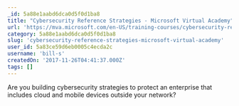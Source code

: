 ```yaml
---
_id: 5a88e1aabd6dca0d5f0d1ba8
title: "Cybersecurity Reference Strategies - Microsoft Virtual Academy"
url: 'https://mva.microsoft.com/en-US/training-courses/cybersecurity-reference-strategies-18147?l=JUMDl5RcE_8706218965'
category: 5a88e1aabd6dca0d5f0d1ba8
slug: 'cybersecurity-reference-strategies-microsoft-virtual-academy'
user_id: 5a83ce59d6eb0005c4ecda2c
username: 'bill-s'
createdOn: '2017-11-26T04:41:37.000Z'
tags: []
---
```


Are you building cybersecurity strategies to protect an enterprise that includes cloud and mobile devices outside your network? 
